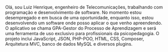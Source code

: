 Olá, sou Luiz Henrique, engenheiro de Telecomunicações, trabalhando com programação e desenvolvimento de software.
No momento estou desempregado e em busca de uma oportunidade, enquanto isso, estou desenvolvendo um software onde posso aplicar o que venho apreendendo.
O aplicativo se chama GPA-Gestor do Processo de Aprendizagem e será uma ferramenta de uso exclusivo para profissionais da psicopedagogia.
O projeto inclui JavaScript, JSON, PHP-POO, HTML, CSS, Composer, Arquitetura MVC, banco de dados MySQL e diversos plugins.
